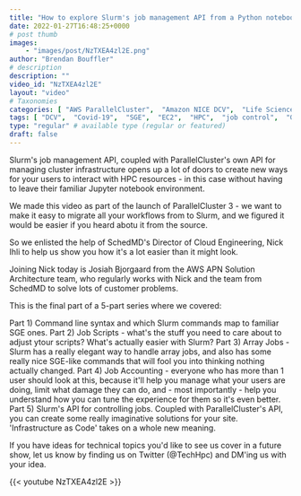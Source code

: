 ```yaml
---
title: "How to explore Slurm's job management API from a Python notebook - (Part 5)"
date: 2022-01-27T16:48:25+0000
# post thumb
images:
    - "images/post/NzTXEA4zl2E.png"
author: "Brendan Bouffler"
# description
description: ""
video_id: "NzTXEA4zl2E"
layout: "video"
# Taxonomies
categories: [ "AWS ParallelCluster",  "Amazon NICE DCV",  "Life Sciences", ]
tags: [ "DCV",  "Covid-19",  "SGE",  "EC2",  "HPC",  "job control",  "GPUs",  "Lustre",  "Slurm",  "API",  "vizualization",  "CPUs",  "virtualization",  "ParallelCluster",  "Schedulers",  "High Performance Computing",  "Storage",  "techshorts", ]
type: "regular" # available type (regular or featured)
draft: false
---
```


Slurm's job management API, coupled with ParallelCluster's own API for managing cluster infrastructure opens up a lot of doors to create new ways for your users to interact with HPC resources - in this case without having to leave their familiar Jupyter notebook environment.

We made this video as part of the launch of ParallelCluster 3 - we want to make it easy to migrate all your workflows from to Slurm, and we figured it would be easier if you heard abotu it from the source.

So we enlisted the help of SchedMD's Director of Cloud Engineering, Nick Ihli to help us show you how it's a lot easier than it might look.

Joining Nick today is Josiah Bjorgaard from the AWS APN Solution Architecture team, who regularly works with Nick and the team from SchedMD to solve lots of customer problems.

This is the final part of a 5-part series where we covered: 

Part 1) Command line syntax and which Slurm commands map to  familiar SGE ones.
Part 2) Job Scripts - what's the stuff you need to care about to adjust ytour scripts? What's actually easier with Slurm?
Part 3) Array Jobs - Slurm has a really elegant way to handle array jobs, and also has some really nice SGE-like commands that will fool you into thinking nothing actually changed.
Part 4) Job Accounting - everyone who has more than 1 user should look at this, because it'll help you manage what your users are doing, limit what damage they can do, and - most importantly - help you understand how you can tune the experience for them so it's even better.
Part 5) Slurm's API for controlling jobs. Coupled with ParallelCluster's API, you can create some really imaginative solutions for your site. 'Infrastructure as Code' takes on a whole new meaning.

If you have ideas for technical topics you'd like to see us cover in a future show, let us know by finding us on Twitter (@TechHpc) and DM'ing us with your idea.

{{< youtube NzTXEA4zl2E >}}
